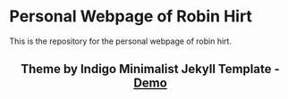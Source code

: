<h1>Personal Webpage of Robin Hirt</h1>
<p>
    This is the repository for the personal webpage of robin hirt. 
</p>
<p align="center">
    <h2 align="center">Theme by Indigo Minimalist Jekyll Template - <a href="http://sergiokopplin.github.io/indigo/">Demo</a> </h2>
</p>


